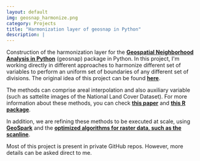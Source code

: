 ```yaml
---
layout: default
img: geosnap_harmonize.png
category: Projects
title: "Harmonization layer of geosnap in Python"
description: |
---
```


Construction of the harmonization layer for the [**Geospatial Neighborhood Analysis in Python**](https://github.com/spatialucr/geosnap) (geosnap) package in Python. In this project, I'm working directly in different approaches to harmonize different set of variables to perform an uniform set of boundaries of any different set of divisions. The original idea of this project can be found [**here**](http://conference.scipy.org/proceedings/scipy2018/pdfs/serge_rey.pdf).

The methods can comprise areal interpolation and also auxiliary variable (such as sattelite images of the National Land Cover Dataset). For more information about these methods, you can check [**this paper**](https://www.researchgate.net/publication/5153750_Areal_Interpolation_of_Population_Counts_Using_Pre-Classified_Land_Cover_Data) and [**this R package**](https://cran.r-project.org/web/packages/areal/vignettes/areal.html).

In addition, we are refining these methods to be executed at scale, using [**GeoSpark**](https://github.com/DataSystemsLab/GeoSpark) and the [**optimized algorithms for raster data, such as the scanline**](https://www.researchgate.net/publication/328949782_Distributed_zonal_statistics_of_big_raster_and_vector_data).

Most of this project is present in private GitHub repos. However, more details can be asked direct to me.

